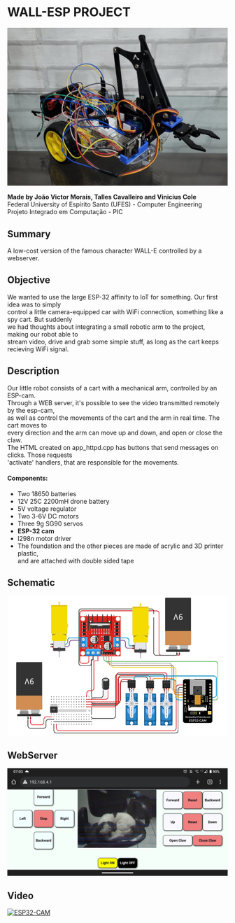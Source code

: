 # WALL-ESP PROJECT
<div align="center">
<img src="https://github.com/jvmoraiscb/WALL-E-ESP32/blob/main/images/WALL-E-ESP32.jpg"/>
</div>
<div>
<p><b>Made by João Victor Morais, Talles Cavalleiro and Vinicius Cole</b>
<br>Federal University of Espírito Santo (UFES) - Computer Engineering
<br>Projeto Integrado em Computação - PIC</p>
</div>

## Summary


A low-cost version of the famous character WALL-E controlled by a webserver.

## Objective

We wanted to use the large ESP-32 affinity to IoT for something. Our first idea was to simply  
control a little camera-equipped car with WiFi connection, something like a spy cart. But suddenly  
we had thoughts about integrating a small robotic arm to the project, making our robot able to  
stream video, drive and grab some simple stuff, as long as the cart keeps recieving WiFi signal.

## Description 

Our little robot consists of a cart with a mechanical arm, controlled by an ESP-cam.  
Through a WEB server, it's possible to see the video transmitted remotely by the esp-cam,  
as well as control the movements of the cart and the arm in real time. The cart moves to  
every direction and the arm can move up and down, and open or close the claw.  
The HTML created on app_httpd.cpp has buttons that send messages on clicks. Those requests  
'activate' handlers, that are responsible for the movements.

#### Components:
- Two 18650 batteries
- 12V 25C 2200mH drone battery
- 5V voltage regulator
- Two 3-6V DC motors
- Three 9g SG90 servos
- **ESP-32 cam**
- l298n motor driver
- The foundation and the other pieces are made of acrylic and 3D printer plastic,  
and are attached with double sided tape

## Schematic
<div align="center">
<img src="https://github.com/jvmoraiscb/WALL-E-ESP32/blob/main/images/electrical-schematic.png"/>
</div>

## WebServer
<img src="https://github.com/jvmoraiscb/WALL-E-ESP32/blob/main/images/web-server.jpg"/>
</div>
<div>

## Video
[![ESP32-CAM](https://img.youtube.com/vi/jAPvVoAAZ08/0.jpg)](https://www.youtube.com/watch?v=jAPvVoAAZ08)
